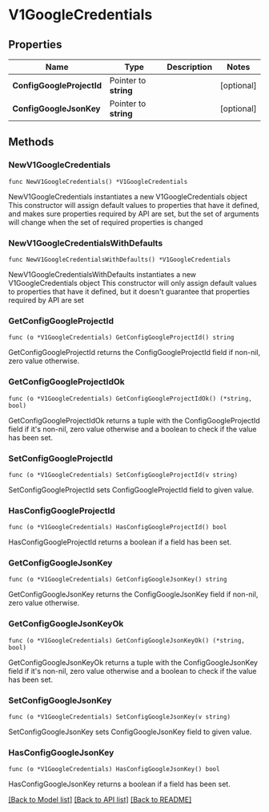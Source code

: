 # V1GoogleCredentials

## Properties

Name | Type | Description | Notes
------------ | ------------- | ------------- | -------------
**ConfigGoogleProjectId** | Pointer to **string** |  | [optional] 
**ConfigGoogleJsonKey** | Pointer to **string** |  | [optional] 

## Methods

### NewV1GoogleCredentials

`func NewV1GoogleCredentials() *V1GoogleCredentials`

NewV1GoogleCredentials instantiates a new V1GoogleCredentials object
This constructor will assign default values to properties that have it defined,
and makes sure properties required by API are set, but the set of arguments
will change when the set of required properties is changed

### NewV1GoogleCredentialsWithDefaults

`func NewV1GoogleCredentialsWithDefaults() *V1GoogleCredentials`

NewV1GoogleCredentialsWithDefaults instantiates a new V1GoogleCredentials object
This constructor will only assign default values to properties that have it defined,
but it doesn't guarantee that properties required by API are set

### GetConfigGoogleProjectId

`func (o *V1GoogleCredentials) GetConfigGoogleProjectId() string`

GetConfigGoogleProjectId returns the ConfigGoogleProjectId field if non-nil, zero value otherwise.

### GetConfigGoogleProjectIdOk

`func (o *V1GoogleCredentials) GetConfigGoogleProjectIdOk() (*string, bool)`

GetConfigGoogleProjectIdOk returns a tuple with the ConfigGoogleProjectId field if it's non-nil, zero value otherwise
and a boolean to check if the value has been set.

### SetConfigGoogleProjectId

`func (o *V1GoogleCredentials) SetConfigGoogleProjectId(v string)`

SetConfigGoogleProjectId sets ConfigGoogleProjectId field to given value.

### HasConfigGoogleProjectId

`func (o *V1GoogleCredentials) HasConfigGoogleProjectId() bool`

HasConfigGoogleProjectId returns a boolean if a field has been set.

### GetConfigGoogleJsonKey

`func (o *V1GoogleCredentials) GetConfigGoogleJsonKey() string`

GetConfigGoogleJsonKey returns the ConfigGoogleJsonKey field if non-nil, zero value otherwise.

### GetConfigGoogleJsonKeyOk

`func (o *V1GoogleCredentials) GetConfigGoogleJsonKeyOk() (*string, bool)`

GetConfigGoogleJsonKeyOk returns a tuple with the ConfigGoogleJsonKey field if it's non-nil, zero value otherwise
and a boolean to check if the value has been set.

### SetConfigGoogleJsonKey

`func (o *V1GoogleCredentials) SetConfigGoogleJsonKey(v string)`

SetConfigGoogleJsonKey sets ConfigGoogleJsonKey field to given value.

### HasConfigGoogleJsonKey

`func (o *V1GoogleCredentials) HasConfigGoogleJsonKey() bool`

HasConfigGoogleJsonKey returns a boolean if a field has been set.


[[Back to Model list]](../README.md#documentation-for-models) [[Back to API list]](../README.md#documentation-for-api-endpoints) [[Back to README]](../README.md)


